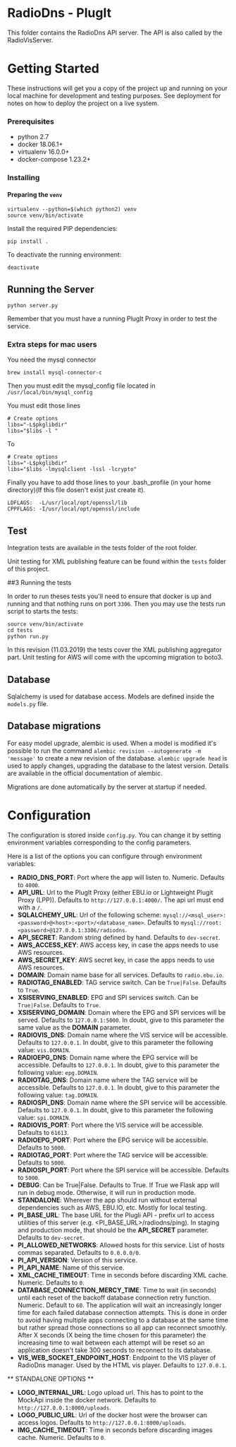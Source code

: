RadioDns - PlugIt
=================

This folder contains the RadioDns API server. The API is also called by the RadioVisServer.

# Getting Started

These instructions will get you a copy of the project up and running on your local machine for development and
testing purposes. See deployment for notes on how to deploy the project on a live system.

### Prerequisites
- python 2.7
- docker 18.06.1+
- virtualenv 16.0.0+
- docker-compose 1.23.2+

### Installing
#### Preparing the `venv`

    virtualenv --python=$(which python2) venv
    source venv/bin/activate
    
Install the required PIP dependencies:

    pip install .
    
To deactivate the running environment:

    deactivate
    
## Running the Server

    python server.py
    
Remember that you must have a running PlugIt Proxy in order to test the service.

### Extra steps for mac users

You need the mysql connector

    brew install mysql-connector-c
    
Then you must edit the mysql_config file located in ```/usr/local/bin/mysql_config```

You must edit those lines

    # Create options 
    libs="-L$pkglibdir"
    libs="$libs -l "
    
To

    # Create options 
    libs="-L$pkglibdir"
    libs="$libs -lmysqlclient -lssl -lcrypto"
    
Finally you have to add those lines to your .bash_profile (in your home directory)(If this file dosen't exist just create it).

    LDFLAGS:  -L/usr/local/opt/openssl/lib
    CPPFLAGS: -I/usr/local/opt/openssl/include

## Test
Integration tests are available in the tests folder of the root folder.

Unit testing for XML publishing feature can be found within the `tests` folder of this project.

##3 Running the tests

In order to run theses tests you'll need to ensure that docker is up and running and that nothing runs on port `3306`.
Then you may use the tests run script to starts the tests:

    source venv/bin/activate
    cd tests
    python run.py
    
In this revision (11.03.2019) the tests cover the XML publishing aggregator part. Unit testing for AWS will come
with the upcoming migration to boto3.

## Database
Sqlalchemy is used for database access. Models are defined inside the `models.py` file.

## Database migrations
For easy model upgrade, alembic is used. When a model is modified it's possible to run the command
`alembic revision --autogenerate -m 'message'` to create a new revision of the database.
`alembic upgrade head` is used to apply changes, upgrading the database to the latest version.
Details are available in the official documentation of alembic.

Migrations are done automatically by the server at startup if needed.

# Configuration
The configuration is stored inside `config.py`. You can change it by setting environment variables corresponding to the config parameters.

Here is a list of the options you can configure through environment variables:
- **RADIO_DNS_PORT**: Port where the app will listen to. Numeric. Defaults to `4000`.
- **API_URL**: Url to the PlugIt Proxy (either EBU.io or Lightweight Plugit Proxy (LPP)). Defaults to `http://127.0.0.1:4000/`.
The api url must end with a `/`.
- **SQLALCHEMY_URL**: Url of the following scheme: `mysql://<msql_user>:<password>@<host>:<port>/<database_name>`. Defaults to
`mysql://root:<password>@127.0.0.1:3306/radiodns`.
- **API_SECRET**: Random string defined by hand. Defaults to `dev-secret`.
- **AWS_ACCESS_KEY**: AWS access key, in case the apps needs to use AWS resources.
- **AWS_SECRET_KEY**: AWS secret key, in case the apps needs to use AWS resources.
- **DOMAIN**: Domain name base for all services. Defaults to `radio.ebu.io`.
- **RADIOTAG_ENABLED**: TAG service switch. Can be `True|False`. Defaults to `True`.
- **XSISERVING_ENABLED**: EPG and SPI services switch. Can be `True|False`. Defaults to `True`.
- **XSISERVING_DOMAIN**: Domain where the EPG and SPI services will be served. Defaults to `127.0.0.1:5000`. In doubt, give
to this parameter the same value as the **DOMAIN** parameter.
- **RADIOVIS_DNS**: Domain name where the VIS service will be accessible. Defaults to `127.0.0.1`. In doubt, give
to this parameter the following value: `vis.DOMAIN`.
- **RADIOEPG_DNS**: Domain name where the EPG service will be accessible. Defaults to `127.0.0.1`. In doubt, give
to this parameter the following value: `epg.DOMAIN`.
- **RADIOTAG_DNS**: Domain name where the TAG service will be accessible. Defaults to `127.0.0.1`. In doubt, give
to this parameter the following value: `tag.DOMAIN`.
- **RADIOSPI_DNS**: Domain name where the SPI service will be accessible. Defaults to `127.0.0.1`. In doubt, give
to this parameter the following value: `spi.DOMAIN`.
- **RADIOVIS_PORT**: Port where the VIS service will be accessible. Defaults to `61613`.
- **RADIOEPG_PORT**: Port where the EPG service will be accessible. Defaults to `5000`.
- **RADIOTAG_PORT**: Port where the TAG service will be accessible. Defaults to `5000`.
- **RADIOSPI_PORT**: Port where the SPI service will be accessible. Defaults to `5000`.
- **DEBUG**: Can be True|False. Defaults to True. If True we Flask app will run in debug mode. Otherwise, it will run in production mode.
- **STANDALONE**: Wherever the app should run without external dependencies such as AWS, EBU.IO, etc.
Mostly for local testing.
- **PI_BASE_URL**: The base URL for the PlugIi API - prefix url to access utilities of this server (e.g. <PI_BASE_URL>/radiodns/ping).
In staging and production mode, that should be the **API_SECRET** parameter. Defaults to `dev-secret`.
- **PI_ALLOWED_NETWORKS**: Allowed hosts for this service. List of hosts commas separated. Defaults to `0.0.0.0/0`.
- **PI_API_VERSION**: Version of this service. 
- **PI_API_NAME**: Name of this service.
- **XML_CACHE_TIMEOUT**: Time in seconds before discarding XML cache. Numeric. Defaults to `0`.
- **DATABASE_CONNECTION_MERCY_TIME**: Time to wait (in seconds) until each reset of the backoff database connection retry 
function. Numeric. Default to `60`. The application will wait an increasingly longer time for each failed database connection attempts.
This is done in order to avoid having multiple apps connecting to a database at the same time but rather spread those
connections so all app can reconnect smoothly. After X seconds (X being the time chosen for this parameter) the increasing
 time to wait between each attempt will be reset so an application doesn't take 300 seconds to reconnect to its database.
- **VIS_WEB_SOCKET_ENDPOINT_HOST**: Endpoint to the VIS player of RadioDns manager. Used by the HTML vis player. Defaults to
`127.0.0.1`.

** STANDALONE OPTIONS **
- **LOGO_INTERNAL_URL**: Logo upload url. This has to point to the MockApi inside the docker network. Defaults to `http://127.0.0.1:8000/uploads`.
- **LOGO_PUBLIC_URL**: Url of the docker host were the browser can access logos. Defaults to `http://127.0.0.1:8000/uploads`.
- **IMG_CACHE_TIMEOUT**: Time in seconds before discarding images cache. Numeric. Defaults to `0`.
